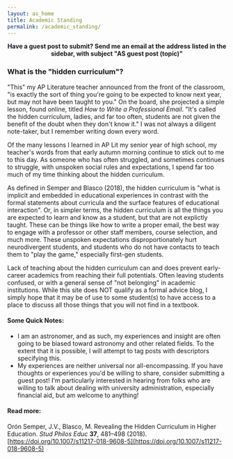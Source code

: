 ```yaml
---
layout: as_home
title: Academic Standing
permalink: /academic_standing/
---
```


<p style="text-align: center;"><b>Have a guest post to submit? Send me an email at the address listed in the sidebar, with subject "AS guest post (topic)"</b></p>

### What is the "hidden curriculum"?

"This" my AP Literature teacher announced from the front of the classroom, "is exactly the sort of thing you're going to be expected to know next year, but may not have been taught to you." On the board, she projected a simple lesson, found online, titled _How to Write a Professional Email_. "It's called the hidden curriculum, ladies, and far too often, students are not given the benefit of the doubt when they don't know it." I was not always a diligent note-taker, but I remember writing down every word.

Of the many lessons I learned in AP Lit my senior year of high school, my teacher's words from that early autumn morning continue to stick out to me to this day. As someone who has often struggled, and sometimes continues to struggle, with unspoken social rules and expectations, I spend far too much of my time thinking about the hidden curriculum. 

As defined in Semper and Blasco (2018), the hidden curriculum is "what is implicit and embedded in educational experiences in contrast with the formal statements about curricula and the surface features of educational interaction". Or, in simpler terms, the hidden curriculum is all the things you are expected to learn and know as a student, but that are not explictly taught. These can be things like how to write a proper email, the best way to engage with a professor or other staff members, course selection, and much more. These unspoken expectations disproportionately hurt neurodivergent students, and students who do not have contacts to teach them to "play the game," especially first-gen students.

Lack of teaching about the hidden curriculum can and does prevent early-career academics from reaching their full potentials. Often leaving students confused, or with a general sense of "not belonging" in academic institutions. While this site does NOT qualify as a formal advice blog, I simply hope that it may be of use to some student(s) to have access to a place to discuss all those things that you will not find in a textbook.

#### Some Quick Notes:
- I am an astronomer, and as such, my experiences and insight are often going to be biased toward astronomy and other related fields. To the extent that it is possible, I will attempt to tag posts with descriptors specifying this.
- My experiences are neither universal nor all-encompassing. If you have thoughts or experiences you'd be willing to share, consider submitting a guest post! I'm particularly interested in hearing from folks who are willing to talk about dealing with university administration, especially financial aid, but am welcome to anything!

#### Read more:
Orón Semper, J.V., Blasco, M. Revealing the Hidden Curriculum in Higher Education. *Stud Philos Educ*  **37**, 481–498 (2018). [https://doi.org/10.1007/s11217-018-9608-5](https://doi.org/10.1007/s11217-018-9608-5)
